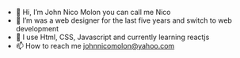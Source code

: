 - 👋 Hi, I’m John Nico Molon you can call me Nico
- 👀 I’m was a web designer for the last five years and switch to web development
- 🌱 I use Html, CSS, Javascript and currently learning reactjs
- 📫 How to reach me johnnicomolon@yahoo.com

<!---
jhnnicob/jhnnicob is a ✨ special ✨ repository because its `README.md` (this file) appears on your GitHub profile.
You can click the Preview link to take a look at your changes.
--->
